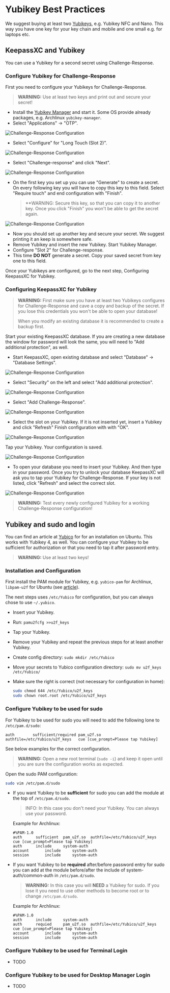 # Yubikey Best Practices

We suggest buying at least two [Yubikeys](https://www.yubico.com/products/yubikey-5-overview/), e.g. Yubikey NFC and Nano. This way you have one key for your key chain and mobile and one small e.g. for laptops etc.

## KeepassXC and Yubikey

You can use a Yubikey for a second secret using Challenge-Response.

### Configure Yubikey for Challenge-Response

First you need to configure your Yubikeys for Challenge-Response.

> **WARNING:** Use at least two keys and print out and secure your secret!

* Install the [Yubikey Manager](https://www.yubico.com/support/download/yubikey-manager/) and start it. Some OS provide already packages, e.g. Archlinux `yubikey-manager`.
* Select "Applications" -> "OTP".

![Challenge-Response Configuration](img/cr1.png)

* Select "Configure" for "Long Touch (Slot 2)".

![Challenge-Response Configuration](img/cr2.png)

* Select "Challenge-response" and click "Next".

![Challenge-Response Configuration](img/cr3.png)

* On the first key you set up you can use "Generate" to create a secret. On every following key you will have to copy this key to this field. Select "Require touch" and end configuration with "Finish".

  >  **WARNING: Secure this key, so that you can copy it to another key. Once you click "Finish" you won't be able to get the secret again.

![Challenge-Response Configuration](img/cr4.png)

* Now you should set up another key and secure your secret. We suggest printing it an keep is somewhere safe.
* Remove Yubikey and insert the new Yubikey. Start Yubikey Manager.
* Configure "Slot 2" for Challenge-response.
* This time **DO NOT** generate a secret. Copy your saved secret from key one to this field.

Once your Yubikeys are configured, go to the next step, Configuring KeepassXC for Yubikey.

### Configuring KeepassXC for Yubikey

> **WARNING:** First make sure you have at least two Yubikeys configures for Challenge-Response and cave a copy and backup of the secret. If you lose this credentials you won't be able to open your database!
>
> When you modify an existing database it is recommended to create a backup first.

Start your existing KeepassXC database. If you are creating a new database the window for password will look the same, you will need to "Add additional protection", as well.

* Start KeepassXC, open existing database and select "Database" -> "Database Settings".

![Challenge-Response Configuration](img/keepass1.png)

* Select "Security" on the left and select "Add additional protection".

![Challenge-Response Configuration](img/keepass2.png)

* Select "Add Challenge-Response".

![Challenge-Response Configuration](img/keepass3.png)

* Select the slot on your Yubikey. If it is not inserted yet, insert a Yubikey and click "Refresh" Finish configuration with with "OK".

![Challenge-Response Configuration](img/keepass4.png)

Tap your Yubikey. Your configuration is saved.

![Challenge-Response Configuration](img/keepass5.png)

* To open your database you need to insert your Yubikey. And then type in your password. Once you try to unlock your database KeepassXC will ask you to tap your Yubikey for Challenge-Response. If your key is not listed, click "Refresh" and select the correct slot.

![Challenge-Response Configuration](img/keepass6.png)

> **WARNING:** Test every newly configured Yubikey for a working Challenge-Response configuration!

## Yubikey and sudo and login

You can find an article at [Yubico](https://support.yubico.com/hc/en-us/articles/360016649099-Ubuntu-Linux-Login-Guide-U2F) for for an installation on Ubuntu. This works with Yubikey 4, as well. You can configure your Yubikey to be sufficient for authorization or that you need to tap it after password entry.

> **WARNING:** Use at least two keys!

### Installation and Configuration

First install the PAM module for Yubikey, e.g. `yubico-pam` for Archlinux, `libpam-u2f` for Ubuntu (see [article](https://support.yubico.com/hc/en-us/articles/360016649099-Ubuntu-Linux-Login-Guide-U2F)).

The next steps uses `/etc/Yubico` for configuration, but you can always chose to use `~/.yubico`.

* Insert your Yubikey.

* Run: `pamu2fcfg >>u2f_keys`

* Tap your Yubikey.

* Remove your Yubikey and repeat the previous steps for at least another Yubikey.

* Create config directory: `sudo mkdir /etc/Yubico`

* Move your secrets to Yubico configuration directory: `sudo mv u2f_keys /etc/Yubico/`

* Make sure the right is correct (not necessary for configuration in home):

  ```bash
  sudo chmod 644 /etc/Yubico/u2f_keys
  sudo chown root.root /etc/Yubico/u2f_keys
  ```

### Configure Yubikey to be used for sudo

For Yubikey to be used for sudo you will need to add the following lone to `/etc/pam.d/sudo`:

```pam-config
auth		sufficient/required	pam_u2f.so	authfile=/etc/Yubico/u2f_keys	cue [cue_prompt=Please tap Yubikey]
```

See below examples for the correct configuration.

> **WARNING:** Open a new root terminal (`sudo -i`) and keep it open until you are sure the configuration works as expected.

Open the sudo PAM configuration:

```bash
sudo vim /etc/pam.d/sudo
```

* If you want Yubikey to be **sufficient** for sudo you can add the module at the top of `/etc/pam.d/sudo`.

  > INFO: In this case you don't need your Yubikey. You can always use your password.

  Example for Archlinux:

  ````pam-config
  #%PAM-1.0
  auth		sufficient	pam_u2f.so	authfile=/etc/Yubico/u2f_keys	cue [cue_prompt=Please tap Yubikey]
  auth		include		system-auth
  account		include		system-auth
  session		include		system-auth
  ````

* If you  want Yubikey to be **required** after/before password entry for sudo you can add at the module before/after the include of system-auth/common-auth in `/etc/pam.d/sudo`.

  > **WARNING:** In this case you will **NEED**  a Yubikey for sudo. If you lose it you need to use other methods to become root or to change `/etc/pam.d/sudo`.

  Example for Archlinux:

  ````pam-config
  #%PAM-1.0
  auth		include		system-auth
  auth		requied		pam_u2f.so	authfile=/etc/Yubico/u2f_keys	cue [cue_prompt=Please tap Yubikey]
  account		include		system-auth
  session		include		system-auth
  ````

### Configure Yubikey to be used for Terminal Login

* TODO

### Configure Yubikey to be used for Desktop Manager Login

* TODO
